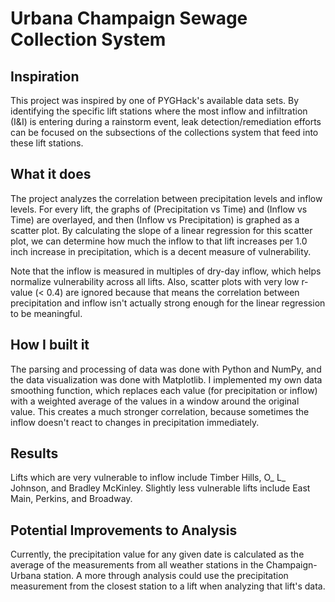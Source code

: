 # Urbana Champaign Sewage Collection System

## Inspiration
This project was inspired by one of PYGHack's available data sets. By identifying the specific lift stations where the most inflow and infiltration (I&I) is entering during a rainstorm event, leak detection/remediation efforts can be focused on the subsections of the collections system that feed into these lift stations.

## What it does
The project analyzes the correlation between precipitation levels and inflow levels. For every lift, the graphs of (Precipitation vs Time) and (Inflow vs Time) are overlayed, and then (Inflow vs Precipitation) is graphed as a scatter plot. By calculating the slope of a linear regression for this scatter plot, we can determine how much the inflow to that lift increases per 1.0 inch increase in precipitation, which is a decent measure of vulnerability.

Note that the inflow is measured in multiples of dry-day inflow, which helps normalize vulnerability across all lifts. Also, scatter plots with very low r-value (< 0.4) are ignored because that means the correlation between precipitation and inflow isn't actually strong enough for the linear regression to be meaningful.

## How I built it
The parsing and processing of data was done with Python and NumPy, and the data visualization was done with Matplotlib. I implemented my own data smoothing function, which replaces each value (for precipitation or inflow) with a weighted average of the values in a window around the original value. This creates a much stronger correlation, because sometimes the inflow doesn't react to changes in precipitation immediately.

## Results

Lifts which are very vulnerable to inflow include Timber Hills, O_ L_ Johnson, and Bradley McKinley. Slightly less vulnerable lifts include East Main, Perkins, and Broadway.

## Potential Improvements to Analysis

Currently, the precipitation value for any given date is calculated as the average of the measurements from all weather stations in the Champaign-Urbana station. A more through analysis could use the precipitation measurement from the closest station to a lift when analyzing that lift's data.
